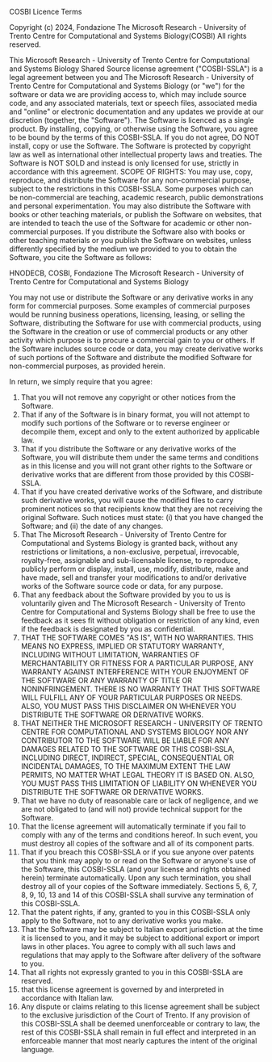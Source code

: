 COSBI Licence Terms

Copyright (c) 2024, Fondazione The Microsoft Research - University of Trento Centre for Computational and Systems Biology(COSBI)
All rights reserved.

This Microsoft Research - University of Trento Centre for Computational and Systems Biology Shared Source license agreement ("COSBI-SSLA") is a legal agreement between you and The Microsoft Research - University of Trento Centre for Computational and Systems Biology (or "we") for the software or data we are providing access to, which may include source code, and any associated materials, text or speech files, associated media and "online" or electronic documentation and any updates we provide at our discretion (together, the "Software"). The Software is licenced as a single product. 
By installing, copying, or otherwise using the Software, you agree to be bound by the terms of this COSBI-SSLA. If you do not agree, DO NOT install, copy or use the Software. The Software is protected by copyright law as well as international other intellectual property laws and treaties. The Software is NOT SOLD and instead is only licensed for use, strictly in accordance with this agreement. 
SCOPE OF RIGHTS: You may use, copy, reproduce, and distribute the Software for any non-commercial purpose, subject to the restrictions in this COSBI-SSLA. Some purposes which can be non-commercial are teaching, academic research, public demonstrations and personal experimentation. You may also distribute the Software with books or other teaching materials, or publish the Software on websites, that are intended to teach the use of the Software for academic or other non-commercial purposes. If you distribute the Software also with books or other teaching materials or you publish the Software on websites, unless differently specified by the medium we provided to you to obtain the Software, you cite the Software as follows:

HNODECB, COSBI, Fondazione The Microsoft Research - University of Trento Centre for Computational and Systems Biology

You may not use or distribute the Software or any derivative works in any form for commercial purposes. Some examples of commercial purposes would be running business operations, licensing, leasing, or selling the Software, distributing the Software for use with commercial products, using the Software in the creation or use of commercial products or any other activity which purpose is to procure a commercial gain to you or others. 
If the Software includes source code or data, you may create derivative works of such portions of the Software and distribute the modified Software for non-commercial purposes, as provided herein. 

In return, we simply require that you agree: 
1. That you will not remove any copyright or other notices from the Software.
2. That if any of the Software is in binary format, you will not attempt to modify such portions of the Software or to reverse engineer or decompile them, except and only to the extent authorized by applicable law.
3. That if you distribute the Software or any derivative works of the Software, you will distribute them under the same terms and conditions as in this license and you will not grant other rights to the Software or derivative works that are different from those provided by this COSBI-SSLA.
4. That if you have created derivative works of the Software, and distribute such derivative works, you will cause the modified files to carry prominent notices so that recipients know that they are not receiving the original Software. Such notices must state: (i) that you have changed the Software; and (ii) the date of any changes.
5. That The Microsoft Research - University of Trento Centre for Computational and Systems Biology is granted back, without any restrictions or limitations, a non-exclusive, perpetual, irrevocable, royalty-free, assignable and sub-licensable license, to reproduce, publicly perform or display, install, use, modify, distribute, make and have made, sell and transfer your modifications to and/or derivative works of the Software source code or data, for any purpose.
6. That any feedback about the Software provided by you to us is voluntarily given and The Microsoft Research - University of Trento Centre for Computational and Systems Biology shall be free to use the feedback as it sees fit without obligation or restriction of any kind, even if the feedback is designated by you as confidential.
7. THAT THE SOFTWARE COMES "AS IS", WITH NO WARRANTIES. THIS MEANS NO EXPRESS, IMPLIED OR STATUTORY WARRANTY, INCLUDING WITHOUT LIMITATION, WARRANTIES OF MERCHANTABILITY OR FITNESS FOR A PARTICULAR PURPOSE, ANY WARRANTY AGAINST INTERFERENCE WITH YOUR ENJOYMENT OF THE SOFTWARE OR ANY WARRANTY OF TITLE OR NONINFRINGEMENT. THERE IS NO WARRANTY THAT THIS SOFTWARE WILL FULFILL ANY OF YOUR PARTICULAR PURPOSES OR NEEDS. ALSO, YOU MUST PASS THIS DISCLAIMER ON WHENEVER YOU DISTRIBUTE THE SOFTWARE OR DERIVATIVE WORKS.
8. THAT NEITHER THE MICROSOFT RESEARCH - UNIVERSITY OF TRENTO CENTRE FOR COMPUTATIONAL AND SYSTEMS BIOLOGY NOR ANY CONTRIBUTOR TO THE SOFTWARE WILL BE LIABLE FOR ANY DAMAGES RELATED TO THE SOFTWARE OR THIS COSBI-SSLA, INCLUDING DIRECT, INDIRECT, SPECIAL, CONSEQUENTIAL OR INCIDENTAL DAMAGES, TO THE MAXIMUM EXTENT THE LAW PERMITS, NO MATTER WHAT LEGAL THEORY IT IS BASED ON. ALSO, YOU MUST PASS THIS LIMITATION OF LIABILITY ON WHENEVER YOU DISTRIBUTE THE SOFTWARE OR DERIVATIVE WORKS.
9. That we have no duty of reasonable care or lack of negligence, and we are not obligated to (and will not) provide technical support for the Software.
10. That the license agreement will automatically terminate if you fail to comply with any of the terms and conditions hereof. In such event, you must destroy all copies of the software and all of its component parts.
11. That if you breach this COSBI-SSLA or if you sue anyone over patents that you think may apply to or read on the Software or anyone's use of the Software, this COSBI-SSLA (and your license and rights obtained herein) terminate automatically. Upon any such termination, you shall destroy all of your copies of the Software immediately. Sections 5, 6, 7, 8, 9, 10, 13 and 14 of this COSBI-SSLA shall survive any termination of this COSBI-SSLA.
12. That the patent rights, if any, granted to you in this COSBI-SSLA only apply to the Software, not to any derivative works you make.
13. That the Software may be subject to Italian export jurisdiction at the time it is licensed to you, and it may be subject to additional export or import laws in other places. You agree to comply with all such laws and regulations that may apply to the Software after delivery of the software to you.
14. That all rights not expressly granted to you in this COSBI-SSLA are reserved.
15. that this license agreement is governed by and interpreted in accordance with Italian law.
16. Any dispute or claims relating to this license agreement shall be subject to the exclusive jurisdiction of the Court of Trento. If any provision of this COSBI-SSLA shall be deemed unenforceable or contrary to law, the rest of this COSBI-SSLA shall remain in full effect and interpreted in an enforceable manner that most nearly captures the intent of the original language.
